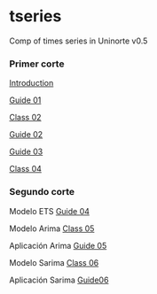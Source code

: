 # tseries
Comp of times series in Uninorte v0.5

### Primer corte

[Introduction](https://raw.githack.com/keynes37/tseries/main/clases/Clase01.html)

[Guide 01](https://raw.githack.com/keynes37/tseries/main/GuiasdeR/GuiasdeR.html)

[Class 02](https://raw.githack.com/keynes37/tseries/main/clases/Clase02.html)

[Guide 02](https://raw.githack.com/keynes37/tseries/main/GuiasdeR/Guia2.html)

[Guide 03](https://raw.githack.com/keynes37/tseries/main/GuiasdeR/Guia3.html)

[Class 04](https://raw.githack.com/keynes37/tseries/main/clases/Clase03.html)

### Segundo corte

Modelo ETS [Guide 04](https://raw.githack.com/keynes37/tseries/main/GuiasdeR/Guia6.html) 

Modelo Arima [Class 05](https://raw.githack.com/keynes37/tseries/main/clases/Clase04.html)

Aplicación Arima [Guide 05](https://raw.githack.com/keynes37/tseries/main/GuiasdeR/Guia4.html)

Modelo Sarima [Class 06](https://raw.githack.com/keynes37/tseries/main/clases/Clase05.html)

Aplicación Sarima [Guide06](https://raw.githack.com/keynes37/tseries/main/GuiasdeR/Guia5.html)
